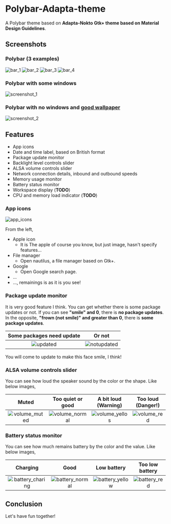 # Polybar-Adapta-theme

A Polybar theme based on **Adapta-Nokto Gtk+ theme based on Material Design Guidelines**.

## Screenshots

### Polybar (3 examples)

![bar_1](https://raw.githubusercontent.com/matoruru/polybar-adapta-theme/img/bar_1.png)
![bar_2](https://raw.githubusercontent.com/matoruru/polybar-adapta-theme/img/bar_2.png)
![bar_3](https://raw.githubusercontent.com/matoruru/polybar-adapta-theme/img/bar_3.png)
![bar_4](https://raw.githubusercontent.com/matoruru/polybar-adapta-theme/img/bar_4.png)

### Polybar with some windows

![screenshot_1](https://raw.githubusercontent.com/matoruru/polybar-adapta-theme/img/screenshot_1.png)

### Polybar with no windows and [good wallpaper](https://github.com/matoruru/arch-tools/blob/master/Pictures/ruru.png)

![screenshot_2](https://raw.githubusercontent.com/matoruru/polybar-adapta-theme/img/screenshot_empty.png)


## Features

- App icons
- Date and time label, based on British format
- Package update monitor
- Backlight level controls slider
- ALSA volume controls slider
- Network connection details, inbound and outbound speeds
- Memory usage monitor
- Battery status monitor
- Workspace display (**TODO**)
- CPU and memory load indicator (**TODO**)

### App icons

![app_icons](https://raw.githubusercontent.com/matoruru/polybar-adapta-theme/img/app_icons.png)

From the left,
- Apple icon
  - It is The apple of course you know, but just image, hasn't specify features...
- File manager
  - Open nautilus, a file manager based on Gtk+.
- Google
  - Open Google search page.
- ...
- ..., remainings is as it is you see!

### Package update monitor

It is very good feature I think. You can get whether there is some package updates or not.
If you can see **"smile" and 0**, there is **no package updates**. In the opposite, **"frown (not smile)" and greater than 0**, there is **some package updates**.

| Some packages need update | Or not |
| :--: | :--: |
| ![updated](https://raw.githubusercontent.com/matoruru/polybar-adapta-theme/img/updated.png) | ![notupdated](https://raw.githubusercontent.com/matoruru/polybar-adapta-theme/img/notupdated.png) |

You will come to update to make this face smile, I think!

### ALSA volume controls slider

You can see how loud the speaker sound by the color or the shape.
Like below images,

| Muted | Too quiet or good | A bit loud (Warning) | Too loud (Danger!) |
| :---: | :---------------: | :------------------: | :----------------: |
| ![volume_muted](https://raw.githubusercontent.com/matoruru/polybar-adapta-theme/img/volume_muted.png) | ![volume_normal](https://raw.githubusercontent.com/matoruru/polybar-adapta-theme/img/volume_normal.png) | ![volume_yellos](https://raw.githubusercontent.com/matoruru/polybar-adapta-theme/img/volume_yellow.png) | ![volume_red](https://raw.githubusercontent.com/matoruru/polybar-adapta-theme/img/volume_red.png) |

### Battery status monitor

You can see how much remains battery by the color and the value.
Like below images,

| Charging | Good | Low battery | Too low battery |
| :------: | :--: | :---------: | :-------------: |
| ![battery_charing](https://raw.githubusercontent.com/matoruru/polybar-adapta-theme/img/battery_charging.png) | ![battery_normal](https://raw.githubusercontent.com/matoruru/polybar-adapta-theme/img/battery_normal.png) | ![battery_yellow](https://raw.githubusercontent.com/matoruru/polybar-adapta-theme/img/battery_yellow.png) | ![battery_red](https://raw.githubusercontent.com/matoruru/polybar-adapta-theme/img/battery_red.png) |

## Conclusion

Let's have fun together!
